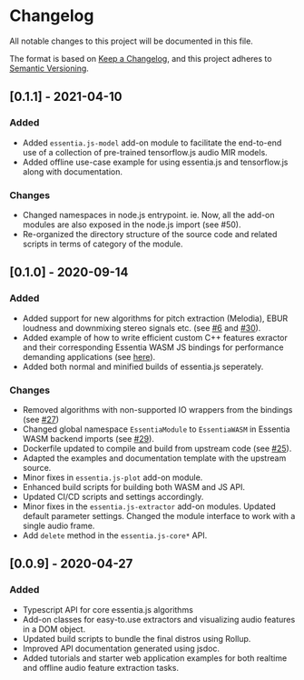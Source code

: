 # Changelog
All notable changes to this project will be documented in this file.

The format is based on [Keep a Changelog](https://keepachangelog.com/en/1.0.0/),
and this project adheres to [Semantic Versioning](https://semver.org/spec/v2.0.0.html).

## [0.1.1] - 2021-04-10

### Added

- Added `essentia.js-model` add-on module to facilitate the end-to-end use of a collection of pre-trained tensorflow.js audio MIR models.
- Added offline use-case example for using essentia.js and tensorflow.js along with documentation.


### Changes

- Changed namespaces in node.js entrypoint. ie. Now, all the add-on modules are also exposed in the node.js import (see #50).
- Re-organized the directory structure of the source code and related scripts in terms of category of the module.

## [0.1.0] - 2020-09-14

### Added 
- Added support for new algorithms for pitch extraction (Melodia), EBUR loudness and downmixing stereo signals etc. (see [#6](https://github.com/MTG/essentia.js/issues/6) and [#30](https://github.com/MTG/essentia.js/issues/30)). 
- Added example of how to write efficient custom C++ features exractor and their corresponding Essentia WASM JS bindings for performance demanding applications (see [here](https://github.com/MTG/essentia.js/pull/38/commits/517065cab819f9d9bef8bae8c8ee1e33d627f67e)).
- Added both normal and minified builds of essentia.js seperately.
  

### Changes

- Removed algorithms with non-supported IO wrappers from the bindings (see [#27](https://github.com/MTG/essentia.js/issues/27)) 
- Changed global namespace `EssentiaModule` to `EssentiaWASM` in Essentia WASM backend imports (see [#29](https://github.com/MTG/essentia.js/issues/29)).
- Dockerfile updated to compile and build from upstream code (see [#25](https://github.com/MTG/essentia.js/issues/25)). 
- Adapted the examples and documentation template with the upstream source.
- Minor fixes in `essentia.js-plot` add-on module.
- Enhanced build scripts for building both WASM and JS API.
- Updated CI/CD scripts and settings accordingly.
- Minor fixes in the `essentia.js-extractor` add-on modules. Updated default parameter settings. Changed the module interface to work with a single audio frame.
- Add `delete` method in the `essentia.js-core*` API.

    

## [0.0.9] - 2020-04-27

### Added

- Typescript API for core essentia.js algorithms
- Add-on classes for easy-to.use extractors and visualizing audio features in a DOM object.
- Updated build scripts to bundle the final distros using Rollup.
- Improved API documentation generated using jsdoc.
- Added tutorials and starter web application examples for both realtime and offline audio feature extraction tasks.